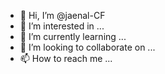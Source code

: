 - 👋 Hi, I’m @jaenal-CF
- 👀 I’m interested in ...
- 🌱 I’m currently learning ...
- 💞️ I’m looking to collaborate on ...
- 📫 How to reach me ...

<!---
jaenal-CF/jaenal-CF is a ✨ special ✨ repository because its `README.md` (this file) appears on your GitHub profile.
You can click the Preview link to take a look at your changes.
--->

